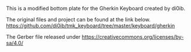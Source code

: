 This is a modified bottom plate for the Gherkin Keyboard created by di0ib. 

The original files and project can be found at the link below.
https://github.com/di0ib/tmk_keyboard/tree/master/keyboard/gherkin

The Gerber file released under https://creativecommons.org/licenses/by-sa/4.0/
